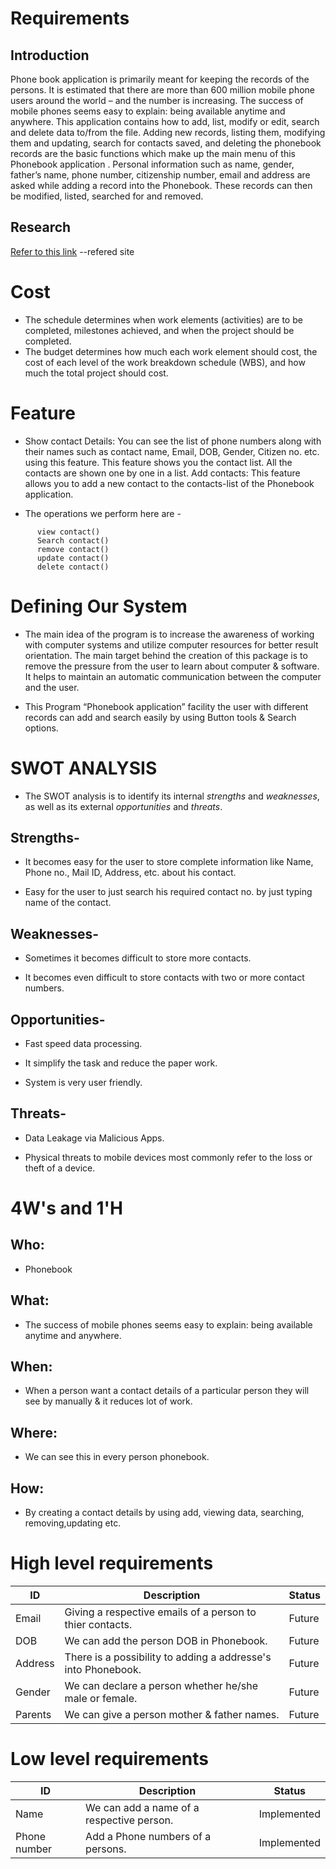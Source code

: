 # Requirements
## Introduction
Phone book application is primarily meant for keeping the records of the persons. It is estimated that there are more than 600 million mobile phone users around the world – and the number is increasing. The success of mobile phones seems easy to explain: being available anytime and anywhere.
This application contains how to add, list, modify or edit, search and delete data to/from the file. Adding new records, listing them, modifying them and updating, search for contacts saved, and deleting the phonebook records are the basic functions which make up the main menu of this Phonebook application .
Personal information such as name, gender, father’s name, phone number, citizenship number, email and address are asked while adding a record into the Phonebook. These records can then be modified, listed, searched for and removed.
## Research
[Refer to this link](https://1000projects.org/phonebook-application-c-project-report.html) --refered site

# Cost
* The schedule determines when work elements (activities) are to be completed, milestones achieved, and when the project should be completed. 
* The budget determines how much each work element should cost, the cost of each level of the work breakdown schedule (WBS), and how much the total project should cost.

# Feature
* Show contact Details: You can see the list of phone numbers along with their names such as contact name, Email, DOB, Gender, Citizen no. etc. using this feature. This feature shows you the contact list. All the contacts are shown one by one in a list. Add contacts: This feature allows you to add a new contact to the contacts-list of the Phonebook application.


* The operations we perform here are -
``` add contact()
      view contact()
      Search contact()
      remove contact()
      update contact()
      delete contact()
```
      
# Defining Our System
* The main idea of the program is to increase the awareness of working with computer systems and utilize computer resources for better result orientation. The main target behind the creation of this package is to remove the pressure from the user to learn about computer & software. It helps to maintain an automatic communication between the computer and the user. 


* This Program “Phonebook application” facility the user with different records can add and search easily by using Button tools & Search options. 


# SWOT ANALYSIS
 
* The SWOT analysis is to identify its internal *strengths* and *weaknesses*, as well as its external *opportunities* and *threats*.


## Strengths- 
* It becomes easy for the user to store complete information like Name, Phone no., Mail ID, Address, etc. about his contact.

* Easy for the user to just search his required contact no. by just typing name of the contact.

## Weaknesses-
* Sometimes it becomes difficult to store more contacts.

* It becomes even difficult to store contacts with two or more contact numbers.

## Opportunities-
* Fast speed data processing.

* It simplify the task and reduce the paper work.

* System is very user friendly.

## Threats-
* Data Leakage via Malicious Apps.

* Physical threats to mobile devices most commonly refer to the loss or theft of a device.

# 4W's and 1'H


## Who: 
* Phonebook


## What:
* The success of mobile phones seems easy to explain: being available anytime and anywhere.


## When:
* When a person want a contact details of a particular person they will see by manually & it reduces lot of work.


## Where:
* We can see this in every person phonebook.


## How:
* By creating a contact details by using add, viewing data, searching, removing,updating etc.


# High level requirements
| ID | Description | Status |
| -------- | -------- | -------- |
| Email | Giving a respective emails of a person to thier contacts. | Future |
| DOB | We can add the person DOB in Phonebook. | Future |
| Address | There is a possibility to adding a addresse's into Phonebook. | Future |
| Gender | We can declare a person whether he/she male or female. | Future |
| Parents | We can give a person mother & father names. | Future |

# Low level requirements
| ID | Description | Status |
| -------- | -------- | -------- |
| Name | We can add a name of a respective person. | Implemented |
| Phone number | Add a Phone numbers of a persons. | Implemented |


